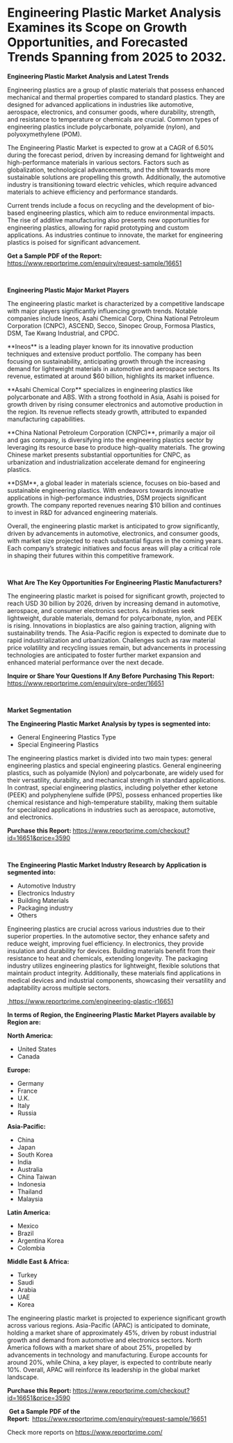 <p><h1>Engineering Plastic Market Analysis Examines its Scope on Growth Opportunities, and Forecasted Trends Spanning from 2025 to 2032.</h1></p><p><strong>Engineering Plastic Market Analysis and Latest Trends</strong></p>
<p><p>Engineering plastics are a group of plastic materials that possess enhanced mechanical and thermal properties compared to standard plastics. They are designed for advanced applications in industries like automotive, aerospace, electronics, and consumer goods, where durability, strength, and resistance to temperature or chemicals are crucial. Common types of engineering plastics include polycarbonate, polyamide (nylon), and polyoxymethylene (POM). </p><p>The Engineering Plastic Market is expected to grow at a CAGR of 6.50% during the forecast period, driven by increasing demand for lightweight and high-performance materials in various sectors. Factors such as globalization, technological advancements, and the shift towards more sustainable solutions are propelling this growth. Additionally, the automotive industry is transitioning toward electric vehicles, which require advanced materials to achieve efficiency and performance standards. </p><p>Current trends include a focus on recycling and the development of bio-based engineering plastics, which aim to reduce environmental impacts. The rise of additive manufacturing also presents new opportunities for engineering plastics, allowing for rapid prototyping and custom applications. As industries continue to innovate, the market for engineering plastics is poised for significant advancement.</p></p>
<p><strong>Get a Sample PDF of the Report:&nbsp;</strong> <a href="https://www.reportprime.com/enquiry/request-sample/16651?utm_campaign=3106&utm_medium=2&utm_source=Github&utm_content=ia&utm_term=18032025&utm_id=engineering-plastic">https://www.reportprime.com/enquiry/request-sample/16651</a></p>
<p>&nbsp;</p>
<p><strong>Engineering Plastic Major Market Players</strong></p>
<p><p>The engineering plastic market is characterized by a competitive landscape with major players significantly influencing growth trends. Notable companies include Ineos, Asahi Chemical Corp, China National Petroleum Corporation (CNPC), ASCEND, Secco, Sinopec Group, Formosa Plastics, DSM, Tae Kwang Industrial, and CPDC.</p><p>**Ineos** is a leading player known for its innovative production techniques and extensive product portfolio. The company has been focusing on sustainability, anticipating growth through the increasing demand for lightweight materials in automotive and aerospace sectors. Its revenue, estimated at around $60 billion, highlights its market influence.</p><p>**Asahi Chemical Corp** specializes in engineering plastics like polycarbonate and ABS. With a strong foothold in Asia, Asahi is poised for growth driven by rising consumer electronics and automotive production in the region. Its revenue reflects steady growth, attributed to expanded manufacturing capabilities.</p><p>**China National Petroleum Corporation (CNPC)**, primarily a major oil and gas company, is diversifying into the engineering plastics sector by leveraging its resource base to produce high-quality materials. The growing Chinese market presents substantial opportunities for CNPC, as urbanization and industrialization accelerate demand for engineering plastics.</p><p>**DSM**, a global leader in materials science, focuses on bio-based and sustainable engineering plastics. With endeavors towards innovative applications in high-performance industries, DSM projects significant growth. The company reported revenues nearing $10 billion and continues to invest in R&D for advanced engineering materials.</p><p>Overall, the engineering plastic market is anticipated to grow significantly, driven by advancements in automotive, electronics, and consumer goods, with market size projected to reach substantial figures in the coming years. Each company’s strategic initiatives and focus areas will play a critical role in shaping their futures within this competitive framework.</p></p>
<p>&nbsp;</p>
<p><strong>What Are The Key Opportunities For Engineering Plastic Manufacturers?</strong></p>
<p><p>The engineering plastic market is poised for significant growth, projected to reach USD 30 billion by 2026, driven by increasing demand in automotive, aerospace, and consumer electronics sectors. As industries seek lightweight, durable materials, demand for polycarbonate, nylon, and PEEK is rising. Innovations in bioplastics are also gaining traction, aligning with sustainability trends. The Asia-Pacific region is expected to dominate due to rapid industrialization and urbanization. Challenges such as raw material price volatility and recycling issues remain, but advancements in processing technologies are anticipated to foster further market expansion and enhanced material performance over the next decade.</p></p>
<p><strong>Inquire or Share Your Questions If Any Before Purchasing This Report:</strong> <a href="https://www.reportprime.com/enquiry/pre-order/16651?utm_campaign=3106&utm_medium=2&utm_source=Github&utm_content=ia&utm_term=18032025&utm_id=engineering-plastic">https://www.reportprime.com/enquiry/pre-order/16651</a></p>
<p>&nbsp;</p>
<p><strong>Market Segmentation</strong></p>
<p><strong>The Engineering Plastic Market Analysis by types is segmented into:</strong></p>
<p><ul><li>General Engineering Plastics Type</li><li>Special Engineering Plastics</li></ul></p>
<p><p>The engineering plastics market is divided into two main types: general engineering plastics and special engineering plastics. General engineering plastics, such as polyamide (Nylon) and polycarbonate, are widely used for their versatility, durability, and mechanical strength in standard applications. In contrast, special engineering plastics, including polyether ether ketone (PEEK) and polyphenylene sulfide (PPS), possess enhanced properties like chemical resistance and high-temperature stability, making them suitable for specialized applications in industries such as aerospace, automotive, and electronics.</p></p>
<p><strong>Purchase this Report:&nbsp;</strong><a href="https://www.reportprime.com/checkout?id=16651&price=3590&utm_campaign=3106&utm_medium=2&utm_source=Github&utm_content=ia&utm_term=18032025&utm_id=engineering-plastic">https://www.reportprime.com/checkout?id=16651&price=3590</a></p>
<p>&nbsp;</p>
<p><strong>The Engineering Plastic Market Industry Research by Application is segmented into:</strong></p>
<p><ul><li>Automotive Industry</li><li>Electronics Industry</li><li>Building Materials</li><li>Packaging industry</li><li>Others</li></ul></p>
<p><p>Engineering plastics are crucial across various industries due to their superior properties. In the automotive sector, they enhance safety and reduce weight, improving fuel efficiency. In electronics, they provide insulation and durability for devices. Building materials benefit from their resistance to heat and chemicals, extending longevity. The packaging industry utilizes engineering plastics for lightweight, flexible solutions that maintain product integrity. Additionally, these materials find applications in medical devices and industrial components, showcasing their versatility and adaptability across multiple sectors.</p></p>
<p><a href="https://www.reportprime.com/engineering-plastic-r16651?utm_campaign=3106&utm_medium=2&utm_source=Github&utm_content=ia&utm_term=18032025&utm_id=engineering-plastic">&nbsp;https://www.reportprime.com/engineering-plastic-r16651</a></p>
<p><strong>In terms of Region, the Engineering Plastic Market Players available by Region are:</strong></p>
<p>
    <p> <strong> North America: </strong>
        <ul>
            <li>United States</li>
            <li>Canada</li>
        </ul>
        </p> 
    <p> <strong> Europe: </strong>
        <ul>
            <li>Germany</li>
            <li>France</li>
            <li>U.K.</li>
            <li>Italy</li>
            <li>Russia</li>
        </ul>
        </p> 
    <p> <strong> Asia-Pacific: </strong>
        <ul>
            <li>China</li>
            <li>Japan</li>
            <li>South Korea</li>
            <li>India</li>
            <li>Australia</li>
            <li>China Taiwan</li>
            <li>Indonesia</li>
            <li>Thailand</li>
            <li>Malaysia</li>
        </ul>
        </p> 
    <p> <strong> Latin America: </strong>
        <ul>
            <li>Mexico</li>
            <li>Brazil</li>
            <li>Argentina Korea</li>
            <li>Colombia</li>
        </ul>
        </p> 
    <p> <strong> Middle East & Africa: </strong>
        <ul>
            <li>Turkey</li>
            <li>Saudi</li>
            <li>Arabia</li>
            <li>UAE</li>
            <li>Korea</li>
        </ul>
    </p>
    </p>
<p><p>The engineering plastic market is projected to experience significant growth across various regions. Asia-Pacific (APAC) is anticipated to dominate, holding a market share of approximately 45%, driven by robust industrial growth and demand from automotive and electronics sectors. North America follows with a market share of about 25%, propelled by advancements in technology and manufacturing. Europe accounts for around 20%, while China, a key player, is expected to contribute nearly 10%. Overall, APAC will reinforce its leadership in the global market landscape.</p></p>
<p><strong>Purchase this Report: </strong><a href="https://www.reportprime.com/checkout?id=16651&price=3590&utm_campaign=3106&utm_medium=2&utm_source=Github&utm_content=ia&utm_term=18032025&utm_id=engineering-plastic">https://www.reportprime.com/checkout?id=16651&price=3590</a></p>
<p>&nbsp;<strong>Get a Sample PDF of the Report:&nbsp;&nbsp;</strong><a href="https://www.reportprime.com/enquiry/request-sample/16651?utm_campaign=3106&utm_medium=2&utm_source=Github&utm_content=ia&utm_term=18032025&utm_id=engineering-plastic">https://www.reportprime.com/enquiry/request-sample/16651</a></p>
<p><strong></strong></p>
<p>Check more reports on <a href="https://www.reportprime.com/?utm_campaign=3106&utm_medium=2&utm_source=Github&utm_content=ia&utm_term=18032025&utm_id=engineering-plastic">https://www.reportprime.com/</a></p>